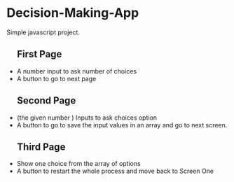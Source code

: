 # Decision-Making-App
Simple javascript project.


<ul>
  <h2>First Page</h2>
  <li>A number input to ask number of choices</li>
  <li>A button to go to next page</li>
  
  <h2>Second Page</h2>
  <li>(the given number ) Inputs to ask choices option</li>
  <li>A button to go to save the input values in an array and go to next screen.</li>
  
  <h2>Third Page</h2>
  <li>Show one choice from the array of options</li>
  <li> A button to restart the whole process and move back to Screen One</li>
</ul>
